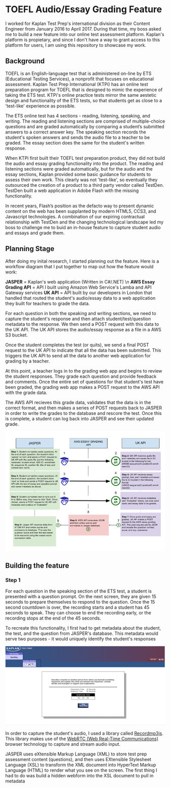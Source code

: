 # TOEFL Audio/Essay Grading Feature

I worked for Kaplan Test Prep's international division as their Content Engineer from January 2016 to April 2017. During that time, my boss asked me to build a new feature into our online test assessment platform. Kaplan's platform is propietary, and since I don't have a way to grant access to this platform for users, I am using this repository to showcase my work.

## Background

TOEFL is an English-language test that is administered on-line by ETS (Educational Testing Services), a nonprofit that focuses on educational assessment. Kaplan Test Prep International (KTPi) has an online test preparation program for TOEFL that is designed to mimic the experience of taking the ETS test. KTPi's online practice tests mirror the same aestetic design and functionality of the ETS tests, so that students get as close to a 'test-like' experience as possible.

The ETS online test has 4 sections - reading, listening, speaking, and writing. The reading and listening sections are comprised of multiple-choice questions and are graded automatically by comparing a student’s submitted answers to a correct answer key. The speaking section records the student's spoken answers and sends the audio file to a teacher to be graded. The essay section does the same for the student's written response.

When KTPi first built their TOEFL test preparation product, they did not build the audio and essay grading functionality into the product. The reading and listening sections were graded automatically, but for the audio and the essay sections, Kaplan provided some basic guidance for students to assess their own work. This clearly was not 'test-like', so eventually they outsourced the creation of a product to a third party vendor called TestDen. TestDen built a web application in Adobe Flash with the missing functionality.

In recent years, Flash’s position as the defacto way to present dynamic content on the web has been supplanted by modern HTML5, CCS3, and Javascript technologies. A combination of our expiring contractual relationship with TestDen and the changing technological landscape led my boss to challenge me to buid an in-house feature to capture student audio and essays and grade them.

## Planning Stage

After doing my inital research, I started planning out the feature. Here is a workflow diagram that I put together to map out how the feature would work:

**JASPER** = Kaplan's web application (Written in C#/.NET) \n
**AWS Essay Grading API** = API I built using Amazon Web Service's Lamba and API Gateway services
**UK API** = API built by our developers in London that handled that routed the student's audio/essay data to a web application they built for teachers to grade the data.

For each question in both the speaking and writing sections, we need to capture the student's response and then attach student/test/question metadata to the response. We then send a POST request with this data to the UK API. The UK API stores the audio/essay response as a file in a AWS S3 bucket.

Once the student completes the test (or quits), we send a final POST request to the UK API to indicate that all the data has been submitted. This triggers the UK API to send all the data to another web application for grading by a teacher.

At this point, a teacher logs in to the grading web app and begins to review the student responses. They grade each question and provide feedback and comments. Once the entire set of questions for that student's test have been graded, the grading web app makes a POST request to the AWS API with the grade data.

The AWS API recieves this grade data, validates that the data is in the correct format, and then makes a series of POST requests back to JASPER in order to write the grades to the database and rescore the test. Once this is complete, a student can log back into JASPER and see their updated grade.

![Workflow](https://github.com/ajessee/toefl_audio_essay_feature/blob/master/images/workflow_toefl_feature.png)

## Building the feature

### Step 1

For each question in the speaking section of the ETS test, a student is presented with a question prompt. On the next screen, they are given 15 seconds to prepare themselves to respond to the question. Once the 15 second countdown is over, the recording starts and a student has 45 seconds to speak. They can choose to end the recording early, or the recording stops at the end of the 45 seconds.

To recreate this functionality, I first had to get metadata about the student, the test, and the question from JASPER's database. This metadata would serve two purposes - it would uniquely identify the student's responses 

![Recording Screen](https://github.com/ajessee/toefl_audio_essay_feature/blob/master/images/speaking_screen.png)

In order to capture the student's audio, I used a library called [Recordmp3js](https://github.com/Audior/Recordmp3js "Recordmp3js"). This library makes use of the [WebRTC (Web Real-Time Communications) ](https://developer.mozilla.org/en-US/docs/Web/API/WebRTC_API "WebRTC (Web Real-Time Communications)") browser technology to capture and stream audio input. 



JASPER uses eXtensible Markup Language (XML) to store test prep assessment content (questions), and then uses EXtensible Stylesheet Language (XSL) to transform the XML document into HyperText Markup Language (HTML) to render what you see on the screen. The first thing I had to do was build a hidden webform into the XSL document to pull in metadata  

